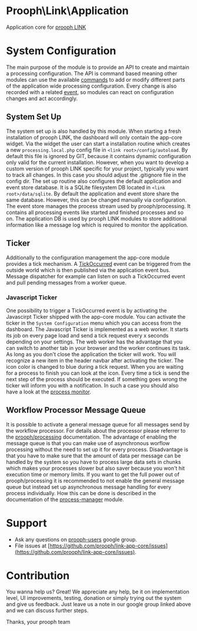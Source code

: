 Prooph\Link\Application
=======================
Application core for [prooph LINK](https://github.com/prooph/link)

# System Configuration

The main purpose of the module is to provide an API to create and maintain a processing configuration. The API is command based meaning other modules can use
the available [commands](https://github.com/prooph/link-app-core/tree/master/src/Command) to add or modify different parts of the application wide processing configuration.
Every change is also recorded with a related [event](https://github.com/prooph/link-app-core/tree/master/src/Event), so modules can react on configuration changes and
act accordingly.

## System Set Up

The system set up is also handled by this module. When starting a fresh installation of prooph LINK, the dashboard will only contain the app-core widget.
Via the widget the user can start a installation routine which creates a new `processing.local.php` config file in `<link root>/config/autoload`.
By default this file is ignored by GIT, because it contains dynamic configuration only valid for the current installation. 
However, when you want to develop a custom version of prooph LINK specific for your project, typically you want to track all changes. 
In this case you should adjust the .gitignore file in the config dir.
The set up routine also configures the default application and event store database. It is a SQLite filesystem DB located in `<link root>/data/sqlite`.
By default the application and event store share the same database. However, this can be changed manually via configuration. The event store manages the process stream
used by prooph/processing. It contains all processing events like started and finished processes and so on. The application DB is used by prooph LINK modules to store
additional information like a message log which is required to monitor the application.

## Ticker

Additionally to the configuration management the app-core module provides a tick mechanism. A [TickOccurred](https://github.com/prooph/link-app-core/blob/master/src/Event/TickOccurred.php) event
can be triggered from the outside world which is then published via the application event bus. Message dispatcher for example can listen on such a TickOccurred event and pull
pending messages from a worker queue.

### Javascript Ticker

One possibility to trigger a TickOccurred event is by activating the Javascirpt Ticker shipped with the app-core module. You can activate the ticker in the `System Configuration` menu
which you can access from the dashboard. The Javascript Ticker is implemented as a web worker. It starts its job on every page load and send a tick request every x seconds depending on
your settings. The web worker has the advantage that you can switch to another tab in your browser and the worker continues its task. As long as you don't close the application
the ticker will work. You will recognize a new item in the header navbar after activating the ticker. The icon color is changed to blue during a tick request. When you are waiting for a process to finish
you can look at the icon. Every time a tick is send the next step of the process should be executed. If something goes wrong the ticker will inform you with a notification. In such a case
you should also have a look at the [process monitor](https://github.com/prooph/link-monitor).

## Workflow Processor Message Queue

It is possible to activate a general message queue for all messages send by the workflow processor. For details about the processor please referrer to the [prooph/processing](https://github.com/prooph/processing) documentation.
The advantage of enabling the message queue is that you can make use of asynchronous worflow processing without the need to set up it for every process. Disadvantage is that you have to make sure that the amount of data per message
can be handled by the system so you have to process large data sets in chunks which makes your processes slower but also saver because you won't hit execution time or memory limits. 
If you want to get the full power out of prooph/processing it is recommended to not enable the general message queue but instead set up asynchronous message handling for every process individually.
How this can be done is described in the documentation of the [process-manager](https://github.com/prooph/link-process-manager) module.

# Support

- Ask any questions on [prooph-users](https://groups.google.com/forum/?hl=de#!forum/prooph) google group.
- File issues at [https://github.com/prooph/link-app-core/issues](https://github.com/prooph/link-app-core/issues).

# Contribution

You wanna help us? Great!
We appreciate any help, be it on implementation level, UI improvements, testing, donation or simply trying out the system and give us feedback.
Just leave us a note in our google group linked above and we can discuss further steps.

Thanks,
your prooph team
